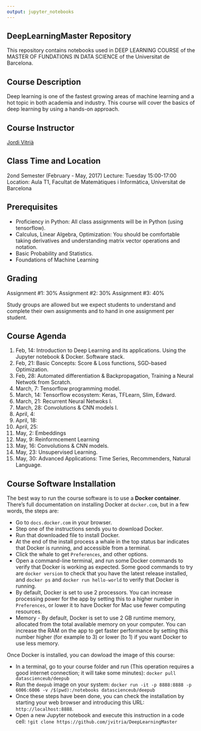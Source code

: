 ```yaml
---
output: jupyter_notebooks
---
```


## DeepLearningMaster Repository

This repository contains notebooks used in DEEP LEARNING COURSE of the MASTER OF FUNDATIONS IN DATA SCIENCE of the Universitat de Barcelona.

## Course Description

Deep learning is one of the fastest growing areas of machine learning and a hot topic in both academia and industry. This course will cover the basics of deep learning by using a hands-on approach.

## Course Instructor

[Jordi Vitrià](http://www.ub.edu/cvub/jordivitria/)

## Class Time and Location

2ond Semester (February - May, 2017)
Lecture: Tuesday 15:00-17:00
Location: Aula T1, Facultat de Matemàtiques i Informàtica, Universitat de Barcelona

## Prerequisites

+ Proficiency in Python: All class assignments will be in Python (using tensorflow). 
+ Calculus, Linear Algebra, Optimization: You should be comfortable taking derivatives and understanding matrix vector operations and notation.
+ Basic Probability and Statistics.
+ Foundations of Machine Learning

## Grading

Assignment #1: 30%
Assignment #2: 30%
Assignment #3: 40%

Study groups are allowed but we expect students to understand and complete their own assignments and to hand in one assignment per student.

## Course Agenda
<ol type="1">
<li> Feb, 14: Introduction to Deep Learning and its applications. Using the Jupyter notebook & Docker. Software stack.
<li> Feb, 21: Basic Concepts: Score & Loss functions, SGD-based Optimization.
<li> Feb, 28: Automated differentiation & Backpropagation, Training a Neural Netwotk from Scratch.
<li> March, 7: Tensorflow programming model. 
<li> March, 14: Tensorflow ecosystem: Keras, TFLearn, Slim, Edward. 
<li> March, 21: Recurrent Neural Netwoks I.
<li> March, 28: Convolutions & CNN models I.
<li> April, 4: 
<li> April, 18: 
<li> April, 25: 
<li> May, 2: Embeddings
<li> May, 9: Reinformcement Learning
<li> May, 16: Convolutions & CNN models.
<li> May, 23: Unsupervised Learning.
<li> May, 30: Advanced Applications: Time Series, Recommenders, Natural Language.
</ol>



## Course Software Installation

The best way to run the course software is to use a **Docker container**. There’s full documentation on installing Docker at ``docker.com``, but in a few words, the steps are:

+ Go to ``docs.docker.com`` in your browser.
+ Step one of the instructions sends you to download Docker.
+ Run that downloaded file to install Docker.
+ At the end of the install process a whale in the top status bar indicates that Docker is running, and accessible from a terminal.
+ Click the whale to get ``Preferences``, and other options.
+ Open a command-line terminal, and run some Docker commands to verify that Docker is working as expected.
Some good commands to try are ``docker version`` to check that you have the latest release installed, and ``docker ps`` and ``docker run hello-world`` to verify that Docker is running. 
+ By default, Docker is set to use 2 processors. You can increase processing power for the app by setting this to a higher number in ``Preferences``, or lower it to have Docker for Mac use fewer computing resources.
+ Memory - By default, Docker is set to use 2 GB runtime memory, allocated from the total available memory on your computer. You can increase the RAM on the app to get faster performance by setting this number higher (for example to 3) or lower (to 1) if you want Docker to use less memory.

Once Docker is installed, you can dowload the image of this course:

+ In a terminal, go to your course folder and run (This operation requires a good internet connection; it will take some minutes):  ``docker pull datascienceub/deepub``    
+ Run the ``deepub`` image on your system: ``docker run -it -p 8888:8888 -p 6006:6006 -v /$(pwd):/notebooks datascienceub/deepub``
+ Once these steps have been done, you can check the installation by starting your web browser and introducing this  URL: ``http://localhost:8888``.
+ Open a new Jupyter notebook and execute this instruction in a code cell: ``!git clone https://github.com/jvitria/DeepLearningMaster``
